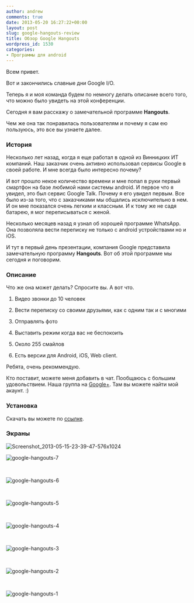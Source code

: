 ```yaml
---
author: andrew
comments: true
date: 2013-05-20 16:27:22+00:00
layout: post
slug: google-hangouts-review
title: Обзор Google Hangouts
wordpress_id: 1530
categories:
- Программы для android
---
```


Всем привет.





Вот и закончились славные дни Google I/O.





Теперь я и моя команда будем по немногу делать описание всего того, что можно было увидеть на этой конференции.





Сегодня я вам расскажу о замечательной программе **Hangouts**.


<!-- more -->


Чем же она так понравилась пользователям и почему я сам ею пользуюсь, это все вы узнаете далее.




### История





Несколько лет назад, когда я еще работал в одной из Винницких ИТ компаний. Наш заказчик очень активно использовал сервисы Google в своей работе. И мне всегда было интересно почему?





И вот прошло некое количество времени и мне попал в руки первый смартфон на базе любимой нами системы android. И первое что я увидел, это был сервис Google Talk. Почему я его увидел первым. Все было из-за того, что с заказчиками мы общались исключительно в нем. И он мне показался очень легким и классным. И к тому же не садя батарею, я мог переписываться с женой.





Несколько месяцев назад я узнал об хорошей программе WhatsApp. Она позволяла вести переписку не только с android устройствами но и iOS.





И тут в первый день презентации, компания Google представила замечательную программу **Hangouts**. Вот об этой программе мы сегодня и поговорим.





### Описание





Что же она может делать? Спросите вы. А вот что.








  1. Видео звонки до 10 человек



  2. Вести переписку со своими друзьями, как с одним так и с многими



  3. Отправлять фото



  4. Выставить режим когда вас не беспокоить



  5. Около 255 смайлов



  6. Есть версии для Android, iOS, Web client.






Ребята, очень рекоммендую.





Кто поставит, можете меня добавить в чат. Пообщаюсь с большим удовольствием. Наша группа на [Google+](https://plus.google.com/b/109843462745343604592/109843462745343604592/posts). Там вы можете найти мой акаунт. :)





### Установка





Скачать вы можете по [ссылке](http://www.google.com/+/learnmore/hangouts/).





### Экраны





![Screenshot_2013-05-15-23-39-47-576x1024](http://android-helper.com.ua/images/uploads/2013/05/Screenshot_2013-05-15-23-39-47-576x1024.png)





![google-hangouts-7](http://android-helper.com.ua/images/uploads/2013/05/google-hangouts-7-576x1024.jpg)




 





![google-hangouts-6](http://android-helper.com.ua/images/uploads/2013/05/google-hangouts-6-576x1024.jpg)




 





![google-hangouts-5](http://android-helper.com.ua/images/uploads/2013/05/google-hangouts-5-576x1024.jpg)




 





![google-hangouts-4](http://android-helper.com.ua/images/uploads/2013/05/google-hangouts-4-576x1024.jpg)




 





![google-hangouts-3](http://android-helper.com.ua/images/uploads/2013/05/google-hangouts-3-576x1024.jpg)




 





![google-hangouts-2](http://android-helper.com.ua/images/uploads/2013/05/google-hangouts-2-576x1024.jpg)




 





![google-hangouts-1](http://android-helper.com.ua/images/uploads/2013/05/google-hangouts-1-576x1024.jpg)